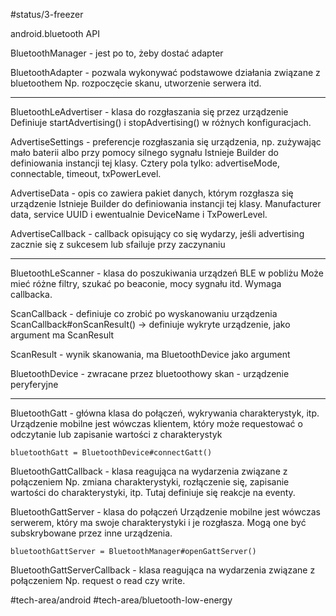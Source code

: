 #status/3-freezer 

android.bluetooth API

BluetoothManager - jest po to, żeby dostać adapter

BluetoothAdapter - pozwala wykonywać podstawowe działania związane z bluetoothem
	Np. rozpoczęcie skanu, utworzenie serwera itd.
_____________________________________________

BluetoothLeAdvertiser - klasa do rozgłaszania się przez urządzenie 
	Definiuje startAdvertising() i stopAdvertising() w różnych konfiguracjach.

AdvertiseSettings - preferencje rozgłaszania się urządzenia, np. zużywając mało baterii albo przy pomocy silnego sygnału
	Istnieje Builder do definiowania instancji tej klasy.
	Cztery pola tylko: advertiseMode, connectable, timeout, txPowerLevel.

AdvertiseData - opis co zawiera pakiet danych, którym rozgłasza się urządzenie
	Istnieje Builder do definiowania instancji tej klasy.
	Manufacturer data, service UUID i ewentualnie DeviceName i TxPowerLevel.

AdvertiseCallback - callback opisujący co się wydarzy, jeśli advertising zacznie się z sukcesem lub sfailuje przy zaczynaniu



_____________________________________________

BluetoothLeScanner - klasa do poszukiwania urządzeń BLE w pobliżu 
	Może mieć różne filtry, szukać po beaconie, mocy sygnału itd.
	Wymaga callbacka.

ScanCallback - definiuje co zrobić po wyskanowaniu urządzenia
	ScanCallback#onScanResult() -> definiuje wykryte urządzenie, jako argument ma ScanResult

ScanResult - wynik skanowania, ma BluetoothDevice jako argument

BluetoothDevice - zwracane przez bluetoothowy skan - urządzenie peryferyjne

_____________________________________________

BluetoothGatt - główna klasa do połączeń, wykrywania charakterystyk, itp. 
	Urządzenie mobilne jest wówczas klientem, który może requestować o odczytanie lub zapisanie wartości z charakterystyk

	bluetoothGatt = BluetoothDevice#connectGatt()


BluetoothGattCallback - klasa reagująca na wydarzenia związane z połączeniem
	Np. zmiana charakterystyki, rozłączenie się, zapisanie wartości do charakterystyki, itp. Tutaj definiuje się reakcje na eventy.


BluetoothGattServer - klasa do połączeń
	Urządzenie mobilne jest wówczas serwerem, który ma swoje charakterystyki i je rozgłasza. Mogą one być subskrybowane przez inne urządzenia.

	bluetoothGattServer = BluetoothManager#openGattServer()

BluetoothGattServerCallback - klasa reagująca na wydarzenia związane z połączeniem
	Np. request o read czy write.
	
#tech-area/android
#tech-area/bluetooth-low-energy